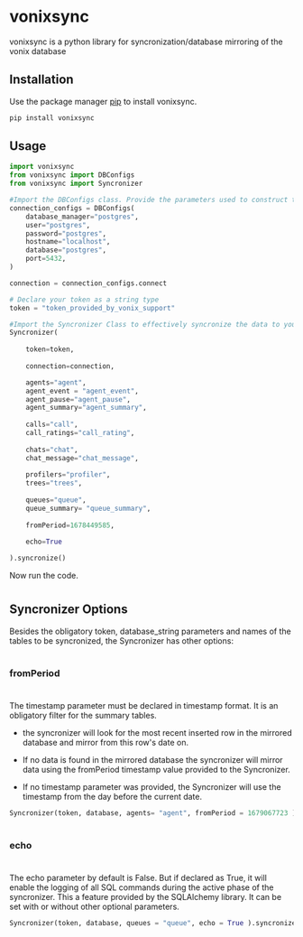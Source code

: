 # vonixsync

vonixsync is a python library for syncronization/database mirroring of the vonix database

## Installation

Use the package manager [pip](https://pip.pypa.io/en/stable/) to install vonixsync.

```bash
pip install vonixsync
```

## Usage

```python
import vonixsync
from vonixsync import DBConfigs
from vonixsync import Syncronizer

#Import the DBConfigs class. Provide the parameters used to construct the string used to connect to the database, according to its singular dialect.
connection_configs = DBConfigs(
    database_manager="postgres",
    user="postgres",
    password="postgres",
    hostname="localhost",
    database="postgres",
    port=5432,
)

connection = connection_configs.connect

# Declare your token as a string type
token = "token_provided_by_vonix_support"

#Import the Syncronizer Class to effectively syncronize the data to your database and name all tables 
Syncronizer(
    
    token=token,
    
    connection=connection,

    agents="agent",
    agent_event = "agent_event",
    agent_pause="agent_pause",
    agent_summary="agent_summary",
    
    calls="call",
    call_ratings="call_rating",
    
    chats="chat",
    chat_message="chat_message",
    
    profilers="profiler",
    trees="trees",
    
    queues="queue",
    queue_summary= "queue_summary",
    
    fromPeriod=1678449585,
    
    echo=True

).syncronize()

```
Now run the code.
#
## Syncronizer Options

Besides the obligatory token, database_string parameters and names of the tables to be syncronized, the Syncronizer has other options:
#
### fromPeriod
#
The timestamp parameter must be declared in timestamp format. It is an obligatory filter for the summary tables.

- the syncronizer will look for the most recent inserted row in the mirrored database and mirror from this row's date on. 

- If no data is found in the mirrored database the syncronizer will mirror data using the fromPeriod timestamp value provided to the Syncronizer.

- If no timestamp parameter was provided, the Syncronizer will use the timestamp from the day before the current date.

```python
Syncronizer(token, database, agents= "agent", fromPeriod = 1679067723 ).syncronize()
```
#
### echo
#
The echo parameter by default is False. But if declared as True, it will enable the logging of all SQL commands during the active phase of the syncronizer.
This a feature provided by the SQLAlchemy library. It can be set with or without other optional parameters.

```python
Syncronizer(token, database, queues = "queue", echo = True ).syncronize()
```
